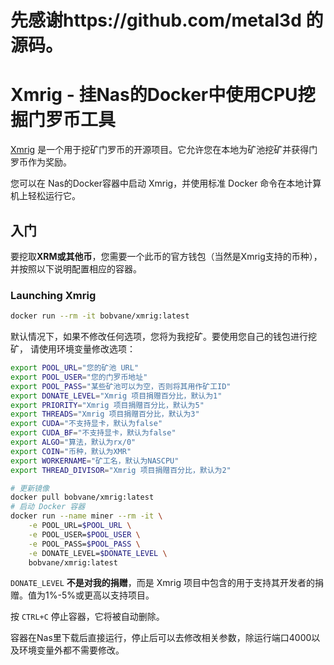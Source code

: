 # 先感谢https://github.com/metal3d 的源码。

# Xmrig - 挂Nas的Docker中使用CPU挖掘门罗币工具

[Xmrig](https://xmrig.com/) 是一个用于挖矿门罗币的开源项目。它允许您在本地为矿池挖矿并获得门罗币作为奖励。

您可以在 Nas的Docker容器中启动 Xmrig，并使用标准 Docker 命令在本地计算机上轻松运行它。

## 入门

要挖取**XRM或其他币**，您需要一个此币的官方钱包（当然是Xmrig支持的币种），并按照以下说明配置相应的容器。

### Launching Xmrig

```bash
docker run --rm -it bobvane/xmrig:latest
```

默认情况下，如果不修改任何选项，您将为我挖矿。要使用您自己的钱包进行挖矿，
请使用环境变量修改选项：

```bash
export POOL_URL="您的矿池 URL"
export POOL_USER="您的门罗币地址"
export POOL_PASS="某些矿池可以为空，否则将其用作矿工ID"
export DONATE_LEVEL="Xmrig 项目捐赠百分比，默认为1"
export PRIORITY="Xmrig 项目捐赠百分比，默认为5"
export THREADS="Xmrig 项目捐赠百分比，默认为3"
export CUDA="不支持显卡，默认为false"
export CUDA_BF="不支持显卡，默认为false"
export ALGO="算法，默认为rx/0"
export COIN="币种，默认为XMR"
export WORKERNAME="矿工名，默认为NASCPU"
export THREAD_DIVISOR="Xmrig 项目捐赠百分比，默认为2"

# 更新镜像
docker pull bobvane/xmrig:latest
# 启动 Docker 容器
docker run --name miner --rm -it \
    -e POOL_URL=$POOL_URL \
    -e POOL_USER=$POOL_USER \
    -e POOL_PASS=$POOL_PASS \
    -e DONATE_LEVEL=$DONATE_LEVEL \
    bobvane/xmrig:latest
```

`DONATE_LEVEL` **不是对我的捐赠**，而是 Xmrig 项目中包含的用于支持其开发者的捐赠。值为1%-5%或更高以支持项目。

按 `CTRL+C` 停止容器，它将被自动删除。

容器在Nas里下载后直接运行，停止后可以去修改相关参数，除运行端口4000以及环境变量外都不需要修改。
